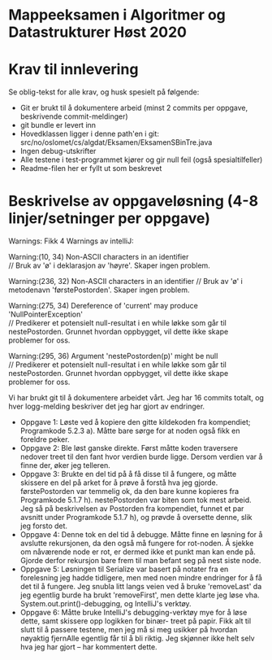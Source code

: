 # Mappeeksamen i Algoritmer og Datastrukturer Høst 2020

# Krav til innlevering

Se oblig-tekst for alle krav, og husk spesielt på følgende:

* Git er brukt til å dokumentere arbeid (minst 2 commits per oppgave, beskrivende commit-meldinger)	
* git bundle er levert inn
* Hovedklassen ligger i denne path'en i git: src/no/oslomet/cs/algdat/Eksamen/EksamenSBinTre.java
* Ingen debug-utskrifter
* Alle testene i test-programmet kjører og gir null feil (også spesialtilfeller)
* Readme-filen her er fyllt ut som beskrevet


# Beskrivelse av oppgaveløsning (4-8 linjer/setninger per oppgave)

Warnings: Fikk 4 Warnings av intelliJ: 

Warning:(10, 34) Non-ASCII characters in an identifier  
// Bruk av 'ø' i deklarasjon av 'høyre'. Skaper ingen problem. 

Warning:(236, 32) Non-ASCII characters in an identifier 
// Bruk av 'ø' i metodenavn 'førstePostorden'. Skaper ingen problem.

Warning:(275, 34) Dereference of 'current' may produce 'NullPointerException'   
// Predikerer et potensielt null-resultat i en while løkke som går til nestePostorden. Grunnet hvordan oppbygget, vil dette ikke skape problemer for oss.

Warning:(295, 36) Argument 'nestePostorden(p)' might be null    
// Predikerer et potensielt null-resultat i en while løkke som går til nestePostorden. Grunnet hvordan oppbygget, vil dette ikke skape problemer for oss.

Vi har brukt git til å dokumentere arbeidet vårt. Jeg har 16 commits totalt, og hver logg-melding beskriver det jeg har gjort av endringer.

* Oppgave 1: Løste ved å kopiere den gitte kildekoden fra kompendiet; Programkode 5.2.3 a). Måtte bare sørge for at noden 
også fikk en foreldre peker.
* Oppgave 2: Ble løst ganske direkte. Først måtte koden traversere nedover treet til den fant hvor verdien burde ligge. 
Dersom verdien var å finne der, øker jeg telleren.
* Oppgave 3: Brukte en del tid på å få disse til å fungere, og måtte skissere en del på arket for å prøve å forstå hva 
jeg gjorde. førstePostorden var temmelig ok, da den bare kunne kopieres fra Programkode 5.1.7 h).
nestePostorden var biten som tok mest arbeid. Jeg så på beskrivelsen av Postorden fra kompendiet, funnet et par avsnitt 
under Programkode 5.1.7 h), og prøvde å oversette denne, slik jeg forsto det.
* Oppgave 4: Denne tok en del tid å debugge. Måtte finne en løsning for å avslutte rekursjonen, da den også må fungere 
for rot-noden. Å sjekke om nåværende node er rot, er dermed ikke et punkt man kan ende på. Gjorde derfor rekursjon bare 
frem til man befant seg på nest siste node. 
* Oppgave 5: Løsningen til Serialize var basert på notater fra en forelesning jeg hadde tidligere, men med noen mindre 
endringer for å få det til å fungere. Jeg snubla litt langs veien ved å bruke 'removeLast' da jeg egentlig burde ha 
brukt 'removeFirst', men dette klarte jeg løse vha. System.out.print()-debugging, og IntelliJ's verktøy.
* Oppgave 6: Måtte bruke IntelliJ's debugging-verktøy mye for å løse dette, samt skissere opp logikken for binær-
treet på papir. Fikk alt til slutt til å passere testene, men jeg må si meg usikker på hvordan nøyaktig fjernAlle 
egentlig får til å bli riktig. Jeg skjønner ikke helt selv hva jeg har gjort – har kommentert dette.

